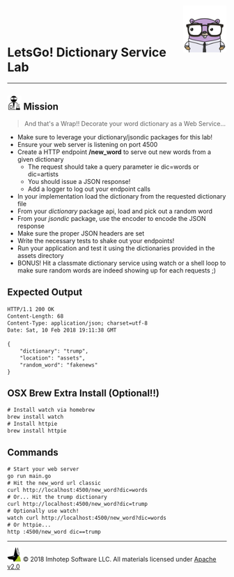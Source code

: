 <img src="../assets/gophernand.png" align="right" width="100" height="auto"/>

<br/>
<br/>
<br/>

# LetsGo! Dictionary Service Lab

---
## <img src="../assets/lab.png" width="auto" height="32"/> Mission

> And that's a Wrap!! Decorate your word dictionary as a Web Service...

* Make sure to leverage your dictionary/jsondic packages for this lab!
* Ensure your web server is listening on port 4500
* Create a HTTP endpoint **/new_word** to serve out new words from a given dictionary
  * The request should take a query parameter ie dic=words or dic=artists
  * You should issue a JSON response!
  * Add a logger to log out your endpoint calls
* In your implementation load the dictionary from the requested dictionary file
* From your *dictionary* package api, load and pick out a random word
* From your *jsondic* package, use the encoder to encode the JSON response
* Make sure the proper JSON headers are set
* Write the necessary tests to shake out your endpoints!
* Run your application and test it using the dictionaries provided in the assets directory
* BONUS! Hit a classmate dictionary service using watch or a shell loop to make sure
  random words are indeed showing up for each requests ;)

## Expected Output

```text
HTTP/1.1 200 OK
Content-Length: 68
Content-Type: application/json; charset=utf-8
Date: Sat, 10 Feb 2018 19:11:38 GMT

{
    "dictionary": "trump",
    "location": "assets",
    "random_word": "fakenews"
}
```

## OSX Brew Extra Install (Optional!!)

```shell
# Install watch via homebrew
brew install watch
# Install httpie
brew install httpie
```

## Commands

```shell
# Start your web server
go run main.go
# Hit the new_word url classic
curl http://localhost:4500/new_word?dic=words
# Or... Hit the trump dictionary
curl http://localhost:4500/new_word?dic=trump
# Optionally use watch!
watch curl http://localhost:4500/new_word?dic=words
# Or httpie...
http :4500/new_word dic==trump
```

---
<img src="../assets/imhotep_logo.png" width="32" height="auto"/> © 2018 Imhotep Software LLC.
All materials licensed under [Apache v2.0](http://www.apache.org/licenses/LICENSE-2.0)